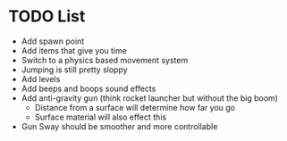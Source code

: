 # TODO List 

 * Add spawn point
 * Add items that give you time
 * Switch to a physics based movement system 
 * Jumping is still pretty sloppy 
 * Add levels 
 * Add beeps and boops sound effects 
 * Add anti-gravity gun (think rocket launcher but without the big boom)
    * Distance from a surface will determine how far you go 
    * Surface material will also effect this
 * Gun Sway should be smoother and more controllable
